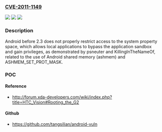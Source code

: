 ### [CVE-2011-1149](https://cve.mitre.org/cgi-bin/cvename.cgi?name=CVE-2011-1149)
![](https://img.shields.io/static/v1?label=Product&message=n%2Fa&color=blue)
![](https://img.shields.io/static/v1?label=Version&message=n%2Fa&color=blue)
![](https://img.shields.io/static/v1?label=Vulnerability&message=n%2Fa&color=brighgreen)

### Description

Android before 2.3 does not properly restrict access to the system property space, which allows local applications to bypass the application sandbox and gain privileges, as demonstrated by psneuter and KillingInTheNameOf, related to the use of Android shared memory (ashmem) and ASHMEM_SET_PROT_MASK.

### POC

#### Reference
- http://forum.xda-developers.com/wiki/index.php?title=HTC_Vision#Rooting_the_G2

#### Github
- https://github.com/tangsilian/android-vuln

